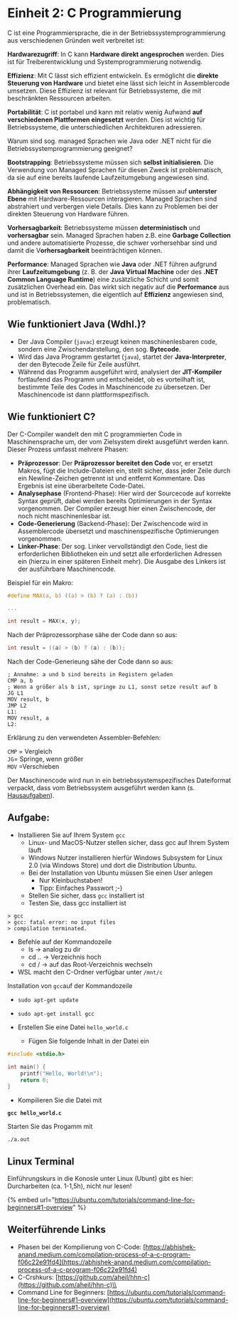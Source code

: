 # Einheit 2: C Programmierung

C ist eine Programmiersprache, die in der Betriebssystemprogrammierung aus verschiedenen Gründen weit verbreitet ist:

**Hardwarezugriff**: In C kann **Hardware direkt angesprochen** werden. Dies ist für Treiberentwicklung und Systemprogrammierung notwendig.

**Effizienz**: Mit C lässt sich effizient entwickeln. Es ermöglicht die **direkte Steuerung von Hardware** und bietet eine lässt sich leicht in Assemblercode umsetzen. Diese Effizienz ist relevant für Betriebssysteme, die mit beschränkten Ressourcen arbeiten.

**Portabilität**: C ist portabel und kann mit relativ wenig Aufwand **auf verschiedenen Plattformen eingesetzt** werden. Dies ist wichtig für Betriebssysteme, die unterschiedlichen Architekturen adressieren.

Warum sind sog. managed Sprachen wie Java oder .NET nicht für die Betriebssystemprogrammierung geeignet?

**Bootstrapping**: Betriebssysteme müssen sich **selbst initialisieren**. Die Verwendung von Managed Sprachen für diesen Zweck ist problematisch, da sie auf eine bereits laufende Laufzeitumgebung angewiesen sind.

**Abhängigkeit von Ressourcen**: Betriebssysteme müssen auf **unterster Ebene** mit Hardware-Ressourcen interagieren. Managed Sprachen sind abstrahiert und verbergen viele Details. Dies kann zu Problemen bei der direkten Steuerung von Hardware führen.

**Vorhersagbarkeit**: Betriebssysteme müssen **deterministisch** und **vorhersagbar** sein. Managed Sprachen haben z.B. eine **Garbage Collection** und andere automatisierte Prozesse, die schwer vorhersehbar sind und damit die V**orhersagbarkeit** beeinträchtigen können.

**Performance**: Managed Sprachen wie **Java** oder .NET führen aufgrund ihrer **Laufzeitumgebung** (z. B. der **Java Virtual Machine** oder des **.NET Common Language Runtime**) eine zusätzliche Schicht und somit zusätzlichen Overhead ein. Das wirkt sich negativ auf die **Performance** aus und ist in Betriebssystemen, die eigentlich auf **Effizienz** angewiesen sind, problematisch.

## Wie funktioniert Java (Wdhl.)?

* Der Java Compiler (`javac`) erzeugt keinen maschinenlesbaren code, sondern eine Zwischendarstellung, den sog. **Bytecode**.
* Wird das Java Programm gestartet (`java`), startet der **Java-Interpreter**, der den Bytecode Zeile für Zeile ausführt.
* Während das Programm ausgeführt wird, analysiert der **JIT-Kompiler** fortlaufend das Programm und entscheidet, ob es vorteilhaft ist, bestimmte Teile des Codes in Maschinencode zu übersetzen. Der Maschinencode ist dann plattformspezifisch.

## Wie funktioniert C?

Der C-Compiler wandelt den mit C programmierten Code in Maschinensprache um, der vom Zielsystem direkt ausgeführt werden kann. Dieser Prozess umfasst mehrere Phasen:

* **Präprozessor**: Der **Präprozessor bereitet den Code** vor, er ersetzt Makros, fügt die Include-Dateien ein, stellt sicher, dass jeder Zeile durch ein Newline-Zeichen getrennt ist und entfernt Kommentare. Das Ergebnis ist eine überarbeitete Code-Datei.
* **Analysephase** (Frontend-Phase): Hier wird der Sourcecode auf korrekte Syntax geprüft, dabei werden bereits Optimierungen in der Syntax vorgenommen. Der Compiler erzeugt hier einen Zwischencode, der noch nicht maschinenlesbar ist.
* **Code-Generierung** (Backend-Phase): Der Zwischencode wird in Assemblercode übersetzt und maschinenspezifische Optimierungen vorgenommen.
* **Linker-Phase**: Der sog. Linker vervollständigt den Code, liest die erforderlichen Bibliotheken ein und setzt alle erforderlichen Adressen ein (hierzu in einer späteren Einheit mehr). Die Ausgabe des Linkers ist der ausführbare Maschinencode.

Beispiel für ein Makro:

```c
#define MAX(a, b) ((a) > (b) ? (a) : (b))

...

int result = MAX(x, y);
```

Nach der Präprozessorphase sähe der Code dann so aus:

```c
int result = ((a) > (b) ? (a) : (b));
```

Nach der Code-Generieung sähe der Code dann so aus:

```assembly
; Annahme: a und b sind bereits in Registern geladen
CMP a, b
; Wenn a größer als b ist, springe zu L1, sonst setze result auf b
JG L1
MOV result, b
JMP L2
L1:
MOV result, a
L2:
```

Erklärung zu den verwendeten Assembler-Befehlen:

`CMP` = Vergleich\
`JG`= Springe, wenn größer\
`MOV` =Verschieben

Der Maschinencode wird nun in ein betriebssystemspezifisches Dateiformat verpackt, dass vom Betriebssystem ausgeführt werden kann (s. [Hausaufgaben](./#hausaufgabe)).

## Aufgabe:

* Installieren Sie auf Ihrem System `gcc`
  * Linux- und MacOS-Nutzer stellen sicher, dass gcc auf Ihrem System läuft
  * Windows Nutzer installieren hierfür Windows Subsystem for Linux 2.0 (via Windows Store) und dort die Distribution Ubuntu.
  * Bei der Installation von Ubuntu müssen Sie einen User anlegen
    * Nur Kleinbuchstaben!&#x20;
    * Tipp: Einfaches Passwort ;-)
  * Stellen Sie sicher, dass `gcc` installiert ist
  * Testen Sie, dass gcc installiert ist

```
> gcc 
> gcc: fatal error: no input files 
> compilation terminated.
```

* Befehle auf der Kommandozeile
  * ls -> analog zu dir&#x20;
  * cd .. -> Verzeichnis hoch
  * cd / -> auf das Root-Verzeichnis wechseln
* WSL macht den C-Ordner verfügbar unter `/mnt/c`

Installation von `gcc`auf der Kommandozeile

* `sudo apt-get update`
* `sudo apt-get install gcc`





* Erstellen Sie eine Datei `hello_world.c`
  * Fügen Sie folgende Inhalt in der Datei ein

```c
#include <stdio.h>

int main() {
    printf("Hello, World!\n");
    return 0;
}
```

* Kompilieren Sie die Datei mit

<pre class="language-bash"><code class="lang-bash"><strong>gcc hello_world.c
</strong></code></pre>

Starten Sie das Progamm mit

```
./a.out 
```

##

## Linux Terminal&#x20;

Einführungskurs in die Konosle unter Linux (Ubunt) gibt es hier:\
Durcharbeiten (ca. 1-1,5h), nicht nur lesen!

{% embed url="https://ubuntu.com/tutorials/command-line-for-beginners#1-overview" %}



## Weiterführende Links

* Phasen bei der Kompilierung von C-Code: [https://abhishek-anand.medium.com/compilation-process-of-a-c-program-f06c22e91fd4](https://abhishek-anand.medium.com/compilation-process-of-a-c-program-f06c22e91fd4)
* C-Crshkurs: [https://github.com/aheil/hhn-c](https://github.com/aheil/hhn-c)\\
* Command Line for Beginners: [https://ubuntu.com/tutorials/command-line-for-beginners#1-overview](https://ubuntu.com/tutorials/command-line-for-beginners#1-overview)
